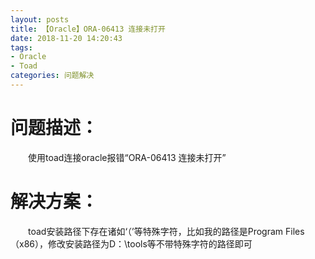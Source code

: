 ```yaml
---
layout: posts
title: 【Oracle】ORA-06413 连接未打开
date: 2018-11-20 14:20:43
tags:
- Oracle 
- Toad
categories: 问题解决
---
```


# 问题描述：

&ensp;&ensp;&ensp;&ensp;使用toad连接oracle报错“ORA-06413 连接未打开”

# 解决方案：

&ensp;&ensp;&ensp;&ensp;toad安装路径下存在诸如‘（’等特殊字符，比如我的路径是Program Files（x86），修改安装路径为D：\tools等不带特殊字符的路径即可